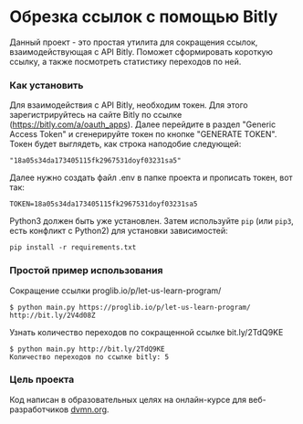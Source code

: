 # Обрезка ссылок с помощью Bitly

Данный проект - это простая утилита для сокращения ссылок, взаимодействующая с API Bitly. Поможет сформировать короткую ссылку, а также посмотреть статистику переходов по ней.

### Как установить

Для взаимодействия с API Bitly, необходим токен. Для этого зарегистрируйтесь на сайте Bitly по ссылке (https://bitly.com/a/oauth_apps). Далее перейдите в раздел "Generic Access Token" и сгенерируйте токен по кнопке "GENERATE TOKEN". Токен будет выглядеть, как строка наподобие следующей: 
```
"18a05s34da173405115fk2967531doyf03231sa5"
```

Далее нужно создать файл .env в папке проекта и прописать токен, вот так:
```
TOKEN=18a05s34da173405115fk2967531doyf03231sa5
```

Python3 должен быть уже установлен. 
Затем используйте `pip` (или `pip3`, есть конфликт с Python2) для установки зависимостей:
```
pip install -r requirements.txt
```
### Простой пример использования

Сокращение ссылки proglib.io/p/let-us-learn-program/
```
$ python main.py https://proglib.io/p/let-us-learn-program/
http://bit.ly/2V4d08Z
```
Узнать количество переходов по сокращенной ссылке bit.ly/2TdQ9KE
```
$ python main.py http://bit.ly/2TdQ9KE
Количество переходов по ссылке bitly: 5
```

### Цель проекта

Код написан в образовательных целях на онлайн-курсе для веб-разработчиков [dvmn.org](https://dvmn.org/).

